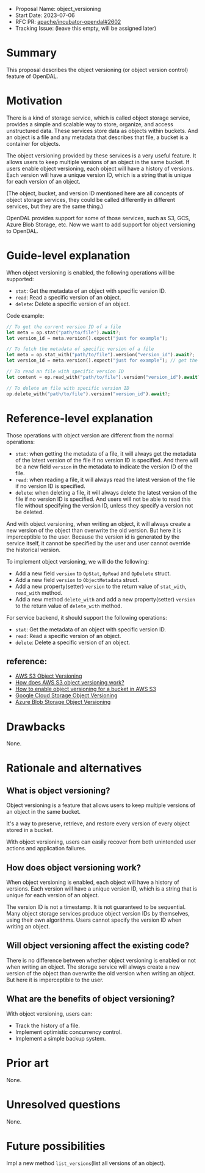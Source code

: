 - Proposal Name: object_versioning
- Start Date: 2023-07-06
- RFC PR: [apache/incubator-opendal#2602](https://github.com/apache/incubator-opendal/pull/2602)
- Tracking Issue: (leave this empty, will be assigned later)

# Summary

This proposal describes the object versioning (or object version control) feature of OpenDAL.

# Motivation

There is a kind of storage service, which is called object storage service, 
provides a simple and scalable way to store, organize, and access unstructured data. 
These services store data as objects within buckets. 
And an object is a file and any metadata that describes that file, a bucket is a container for objects. 

The object versioning provided by these services is a very useful feature. 
It allows users to keep multiple versions of an object in the same bucket. 
If users enable object versioning, each object will have a history of versions. 
Each version will have a unique version ID, which is a string that is unique for each version of an object.

(The object, bucket,
and version ID mentioned here are all concepts of object storage services,
they could be called differently in different services, 
but they are the same thing.)

OpenDAL provides support for some of those services, such as S3, GCS, Azure Blob Storage, etc.
Now we want to add support for object versioning to OpenDAL.

# Guide-level explanation

When object versioning is enabled, the following operations will be supported:

- `stat`: Get the metadata of an object with specific version ID.
- `read`: Read a specific version of an object.
- `delete`: Delete a specific version of an object.

Code example:

```rust
// To get the current version ID of a file
let meta = op.stat("path/to/file").await?;
let version_id = meta.version().expect("just for example");

// To fetch the metadata of specific version of a file
let meta = op.stat_with("path/to/file").version("version_id").await?;
let version_id = meta.version().expect("just for example"); // get the version ID

// To read an file with specific version ID
let content = op.read_with("path/to/file").version("version_id").await?;

// To delete an file with specific version ID
op.delete_with("path/to/file").version("version_id").await?;
```

# Reference-level explanation

Those operations with object version are different from the normal operations:

- `stat`: when getting the metadata of a file, it will always get the metadata of the latest version of the file if no version ID is specified. And there will be a new field `version` in the metadata to indicate the version ID of the file.
- `read`: when reading a file, it will always read the latest version of the file if no version ID is specified.
- `delete`: when deleting a file, it will always delete the latest version of the file if no version ID is specified. And users will not be able to read this file without specifying the version ID, unless they specify a version not be deleted.

And with object versioning, when writing an object, 
it will always create a new version of the object than overwrite the old version. 
But here it is imperceptible to the user. 
Because the version id is generated by the service itself, it cannot be specified by the user and user cannot override the historical version.

To implement object versioning, we will do the following:

- Add a new field `version` to `OpStat`, `OpRead` and `OpDelete` struct.
- Add a new field `version` to `ObjectMetadata` struct.
- Add a new property(setter) `version` to the return value of `stat_with`, `read_with` method.
- Add a new method `delete_with` and add a new property(setter) `version` to the return value of `delete_with` method.

For service backend, it should support the following operations:

- `stat`: Get the metadata of an object with specific version ID.
- `read`: Read a specific version of an object.
- `delete`: Delete a specific version of an object.

## reference:

- [AWS S3 Object Versioning](https://docs.aws.amazon.com/AmazonS3/latest/userguide/Versioning.html)
- [How does AWS S3 object versioning work?](https://docs.aws.amazon.com/AmazonS3/latest/userguide/versioning-workflows.html)
- [How to enable object versioning for a bucket in AWS S3](https://docs.aws.amazon.com/AmazonS3/latest/userguide/manage-versioning-examples.html)
- [Google Cloud Storage Object Versioning](https://cloud.google.com/storage/docs/object-versioning)
- [Azure Blob Storage Object Versioning](https://docs.microsoft.com/en-us/azure/storage/blobs/versioning-overview)

# Drawbacks

None.

# Rationale and alternatives

## What is object versioning?

Object versioning is a feature that allows users to keep multiple versions of an object in the same bucket.

It's a way to preserve, retrieve, and restore every version of every object stored in a bucket.

With object versioning, users can easily recover from both unintended user actions and application failures.

## How does object versioning work?

When object versioning is enabled, each object will have a history of versions. Each version will have a unique version ID, which is a string that is unique for each version of an object.

The version ID is not a timestamp.
It is not guaranteed to be sequential.
Many object storage services produce object version IDs by themselves, using their own algorithms.
Users cannot specify the version ID when writing an object.

## Will object versioning affect the existing code?

There is no difference between whether object versioning is enabled or not when writing an object.
The storage service will always create a new version of the object than overwrite the old version when writing an object.
But here it is imperceptible to the user.

## What are the benefits of object versioning?

With object versioning, users can:

- Track the history of a file.
- Implement optimistic concurrency control.
- Implement a simple backup system.


# Prior art

None.

# Unresolved questions

None.

# Future possibilities

Impl a new method `list_versions`(list all versions of an object).


